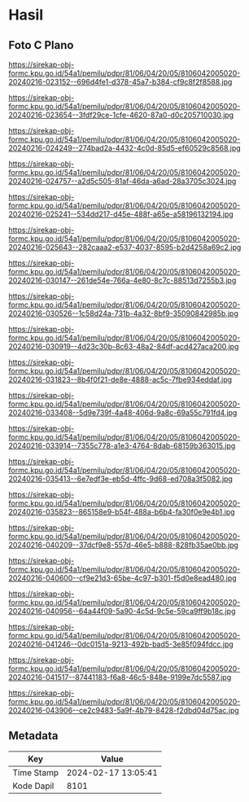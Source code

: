# Hasil

## Foto C Plano

https://sirekap-obj-formc.kpu.go.id/54a1/pemilu/pdpr/81/06/04/20/05/8106042005020-20240216-023152--696d4fe1-d378-45a7-b384-cf9c8f2f8588.jpg

https://sirekap-obj-formc.kpu.go.id/54a1/pemilu/pdpr/81/06/04/20/05/8106042005020-20240216-023654--3fdf29ce-1cfe-4620-87a0-d0c205710030.jpg

https://sirekap-obj-formc.kpu.go.id/54a1/pemilu/pdpr/81/06/04/20/05/8106042005020-20240216-024249--274bad2a-4432-4c0d-85d5-ef60529c8568.jpg

https://sirekap-obj-formc.kpu.go.id/54a1/pemilu/pdpr/81/06/04/20/05/8106042005020-20240216-024757--a2d5c505-81af-46da-a6ad-28a3705c3024.jpg

https://sirekap-obj-formc.kpu.go.id/54a1/pemilu/pdpr/81/06/04/20/05/8106042005020-20240216-025241--534dd217-d45e-488f-a65e-a58196132194.jpg

https://sirekap-obj-formc.kpu.go.id/54a1/pemilu/pdpr/81/06/04/20/05/8106042005020-20240216-025643--282caaa2-e537-4037-8595-b2d4258a69c2.jpg

https://sirekap-obj-formc.kpu.go.id/54a1/pemilu/pdpr/81/06/04/20/05/8106042005020-20240216-030147--261de54e-766a-4e80-8c7c-88513d7255b3.jpg

https://sirekap-obj-formc.kpu.go.id/54a1/pemilu/pdpr/81/06/04/20/05/8106042005020-20240216-030526--1c58d24a-731b-4a32-8bf9-35090842985b.jpg

https://sirekap-obj-formc.kpu.go.id/54a1/pemilu/pdpr/81/06/04/20/05/8106042005020-20240216-030919--4d23c30b-8c63-48a2-84df-acd427aca200.jpg

https://sirekap-obj-formc.kpu.go.id/54a1/pemilu/pdpr/81/06/04/20/05/8106042005020-20240216-031823--8b4f0f21-de8e-4888-ac5c-7fbe934eddaf.jpg

https://sirekap-obj-formc.kpu.go.id/54a1/pemilu/pdpr/81/06/04/20/05/8106042005020-20240216-033408--5d9e739f-4a48-406d-9a8c-69a55c791fd4.jpg

https://sirekap-obj-formc.kpu.go.id/54a1/pemilu/pdpr/81/06/04/20/05/8106042005020-20240216-033914--7355c778-a1e3-4764-8dab-68159b363015.jpg

https://sirekap-obj-formc.kpu.go.id/54a1/pemilu/pdpr/81/06/04/20/05/8106042005020-20240216-035413--6e7edf3e-eb5d-4ffc-9d68-ed708a3f5082.jpg

https://sirekap-obj-formc.kpu.go.id/54a1/pemilu/pdpr/81/06/04/20/05/8106042005020-20240216-035823--865158e9-b54f-488a-b6b4-fa30f0e9e4b1.jpg

https://sirekap-obj-formc.kpu.go.id/54a1/pemilu/pdpr/81/06/04/20/05/8106042005020-20240216-040209--37dcf9e8-557d-46e5-b888-828fb35ae0bb.jpg

https://sirekap-obj-formc.kpu.go.id/54a1/pemilu/pdpr/81/06/04/20/05/8106042005020-20240216-040600--cf9e21d3-65be-4c97-b301-f5d0e8ead480.jpg

https://sirekap-obj-formc.kpu.go.id/54a1/pemilu/pdpr/81/06/04/20/05/8106042005020-20240216-040956--64a44f09-5a90-4c5d-9c5e-59ca9ff9b18c.jpg

https://sirekap-obj-formc.kpu.go.id/54a1/pemilu/pdpr/81/06/04/20/05/8106042005020-20240216-041246--0dc0151a-9213-492b-bad5-3e85f094fdcc.jpg

https://sirekap-obj-formc.kpu.go.id/54a1/pemilu/pdpr/81/06/04/20/05/8106042005020-20240216-041517--87441183-f6a8-46c5-848e-9199e7dc5587.jpg

https://sirekap-obj-formc.kpu.go.id/54a1/pemilu/pdpr/81/06/04/20/05/8106042005020-20240216-043906--ce2c9483-5a9f-4b79-8428-f2dbd04d75ac.jpg


## Metadata

| Key        | Value               |
| ---------- | ------------------- |
| Time Stamp | 2024-02-17 13:05:41 |
| Kode Dapil | 8101                |



